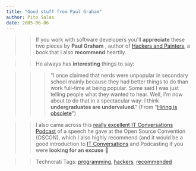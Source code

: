 ```yaml
---
title: "Good stuff from Paul Graham"
author: Pito Salas
date: 2005-06-06
---
```



>>

>> If you work with software developers you'll **appreciate** these two pieces
by **Paul Graham** , author of [Hackers and
Painters](<http://www.paulgraham.com/hp.html>), a book that I also
**recommend** heartily.

>>

>> He always has **interesting** things to say:

>>

>>> "I once claimed that nerds were unpopular in secondary school mainly
because they had better things to do than work full-time at being popular.
Some said I was just telling people what they wanted to hear. Well, I'm now
about to do that in a spectacular way: I think **undergraduates are
undervalued**." (From "[Hiring is
obsolete](<http://www.paulgraham.com/hiring.html>)")

>>

>> I also came across this [really excellent IT Conversations
Podcast](<http://www.itconversations.com/shows/detail188.html>) of a speech he
gave at the Open Source Convention (OSCON), which I also highly recommend (and
it would be a good introduction to [IT
Conversations](<http://www.itconversations.com/index.html>) and Podcasting if
you were **looking for an excuse** 🙂

>>

>> Technorati Tags: [programming](<http://technorati.com/tag/programming>),
[hackers](<http://technorati.com/tag/hackers>),
[recommended](<http://technorati.com/tag/recommended>)


